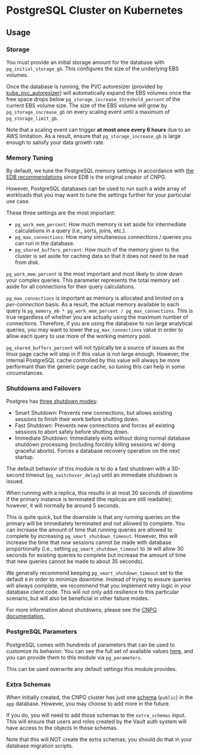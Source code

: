 # PostgreSQL Cluster on Kubernetes

## Usage

### Storage

You must provide an initial storage amount for the database with `pg_initial_storage_gb`. This configures the size
of the underlying EBS volumes.

Once the database is running, the PVC autoresizer
(provided by [kube_pvc_autoresizer](/docs/main/reference/infrastructure-modules/direct/kubernetes/kube_pvc_autoresizer))
will automatically expand the EBS volumes once the free space
drops below `pg_storage_increase_threshold_percent` of the current EBS volume size.
The size of the EBS volume will grow by `pg_storage_increase_gb` on every scaling event until a maximum of `pg_storage_limit_gb`.

Note that a scaling event can trigger **at most once every 6 hours** due to an AWS limitation. As a result,
ensure that `pg_storage_increase_gb` is large enough to satisfy your data growth rate.

### Memory Tuning

By default, we tune the PostgreSQL memory settings in accordance with
[the EDB recommendations](https://www.enterprisedb.com/postgres-tutorials/how-tune-postgresql-memory) since EDB
is the original creator of CNPG.

However, PostgreSQL databases can be used to run such a wide array of workloads that you may want to tune
the settings further for your particular use case.

These three settings are the most important:

- `pg_work_mem_percent`: How much memory is set aside for intermediate calculations in a query (i.e., sorts, joins, etc.).
- `pg_max_connections`: How many simultaneous connections / queries you can run in the database.
- `pg_shared_buffers_percent`: How much of the memory given to the cluster is set aside for caching data so that
it does not need to be read from disk.

`pg_work_mem_percent` is the most important and most likely to slow down your complex queries. This parameter 
represents the total memory set aside for all connections for their query calculations. 

`pg_max_connections` is important as memory is allocated and limited on a *per-connection* basis.
As a result, the actual memory available to each query is `pg_memory_mb * pg_work_mem_percent / pg_max_connections`. 
This is true regardless of whether you are
actually using the maximum number of connections. Therefore, if you are using the database
to run large analytical queries, you may want to lower the `pg_max_connections` value in order to allow each query to use more
of the working memory pool.

`pg_shared_buffers_percent` will not typically be a source of issues as the linux page cache will step in if
this value is not large enough. However, the internal PostgreSQL cache controlled by this value
will always be more performant than the generic page cache, so tuning this can help in some circumstances.

### Shutdowns and Failovers

Postgres has [three shutdown modes](https://www.postgresql.org/docs/current/server-shutdown.html):

- Smart Shutdown: Prevents new connections, but allows existing sessions to finish their work before
shutting down.
- Fast Shutdown: Prevents new connections and forces all existing sessions to abort safely before
shutting down.
- Immediate Shutdown: Immediately exits without doing normal database shutdown processing (including
forcibly killing sessions w/ doing graceful aborts). Forces a database recovery operation on the next 
startup.

The default behavior of this module is to do a fast shutdown with a 30-second timeout (`pg_switchover_delay`)
until an immediate shutdown is issued. 

When running with a replica, this results in at most 30 seconds of downtime if the primary
instance is terminated (the replicas are still readable); however, it will normally be around
5 seconds.

This is quite quick, but the downside is that any running queries on the primary will be immediately
terminated and not allowed to complete. You can increase the amount of time that running queries
are allowed to complete by increasing `pg_smart_shutdown_timeout`. However, this will increase the
time that *new* sessions cannot be made with database proportionally (i.e., setting `pg_smart_shutdown_timeout`
to `30` will allow 30 seconds for existing queries to complete but increase the amount of time that new
queries cannot be made to about 35 seconds). 

We generally recommend keeping
`pg_smart_shutdown_timeout` set to the default `0` in order to minimize downtime. Instead of trying to ensure queries
will always complete, we recommend that you implement retry logic in your database client code. This will
not only add resilience to this particular scenario, but will also be beneficial in other failure modes.

For more information about shutdowns, please see the [CNPG documentation.](https://cloudnative-pg.io/documentation/1.23/instance_manager/)

### PostgreSQL Parameters

PostgreSQL comes with hundreds of parameters that can be used to customize its behavior. You
can see the full set of available values [here](https://cloudnative-pg.io/documentation/1.23/postgresql_conf), and you
can provide them to this module via `pg_parameters`.

This can be used overwrite any default settings this module provides.

### Extra Schemas

When initially created, the CNPG cluster has just one [schema](https://www.postgresql.org/docs/current/ddl-schemas.html)
(`public`) in the `app` database. However, you may choose to add more in the future.

If you do, you will need to add those schemas to the `extra_schemas` input. This will ensure that users and roles
created by the Vault auth system will have access to the objects in those schemas.

Note that this will NOT create the extra schemas; you should do that in your database migration scripts.